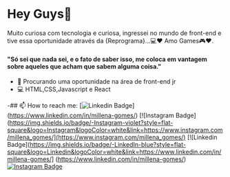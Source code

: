 # Hey Guys👋



Muito curiosa com tecnologia e curiosa, ingressei no mundo de front-end e tive essa oportunidade através da {Reprograma}...💻❤
Amo Games🎮❤.

#### "Só sei que nada sei, e o fato de saber isso, me coloca em vantagem sobre aqueles que acham que sabem alguma coisa."

- 🌱 Procurando uma oportunidade na área de front-end jr
- 💻 HTML,CSS,Javascript e React

-## 📫 How to reach me:
 [![Linkedin Badge](https://img.shields.io/badge/-LinkedIn-blue?style=flat-square&logo=Linkedin&logoColor=white&link=https://www.linkedin.com/in/millena-gomes/)] (https://www.linkedin.com/in/millena-gomes/) [![Instagram Badge](https://img.shields.io/badge/-Instagram-violet?style=flat-square&logo=Instagram&logoColor=white&link=https://www.instagram.com/millena_gomes/](https://www.instagram.com/millena_gomes/)
 [![Linkedin Badge](https://img.shields.io/badge/-LinkedIn-blue?style=flat-square&logo=Linkedin&logoColor=white&link=https://www.linkedin.com/in/millena-gomes/] (https://www.linkedin.com/in/millena-gomes/) [![Instagram Badge](https://img.shields.io/badge/-Instagram-violet?style=flat-square&logo=Instagram&logoColor=white&link=https://www.instagram.com/millena_gomes/)](https://www.instagram.com/millena_gomes/)


